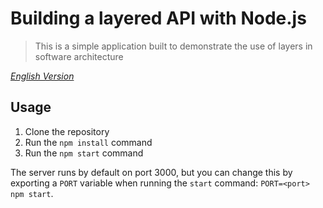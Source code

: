 # Building a layered API with Node.js

> This is a simple application built to demonstrate the use of layers in software architecture

*[English Version](./README.en.md)*

## Usage

1. Clone the repository
2. Run the `npm install` command
3. Run the `npm start` command

The server runs by default on port 3000, but you can change this by exporting a `PORT` variable when running the `start` command: `PORT=<port> npm start`.

